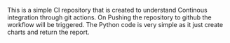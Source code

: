 This is a simple CI repository that is created to understand Continous integration through git actions.
On Pushing the repository to github the workflow will be triggered.
The Python code is very simple as it just create charts and return the report.

